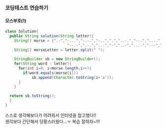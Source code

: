 ### 코딩테스트 연습하기
#### 모스부호(1)
```java
class Solution{
  public String solution(String letter){
    String[] morse = {".-","-...","-.-.","-..",".","..-.","--.","....","..",".---","-.-",".-..","--","-.","---",".--.",
				 			"--.-",".-.","...","-","..-","...-",".--","-..-","-.--","--.."};
    String[] morseLetter = letter.split(" ");
    
    StringBuilder sb = new StringBuilder();
    for(String word : letter){
      for(int i=0; i<morse.length;i++){
        if(word.equals(morse[i]))
            sb.append(Character.toString(i+'a'));
      }
    }
  
  return sb.toString();
  }
}

```
스스로 생각해보다가 어려워서 인터넷을 참고했다!! <br>
생각보다 간단해서 당황스러웠다...ㅜ 복습 잘하자~!!!

